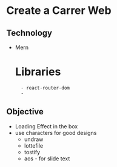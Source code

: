 # Create a Carrer Web 


## Technology 
- Mern
    # Libraries 
        - react-router-dom
        - 




## Objective
- Loading Effect in the box 
- use characters for good designs 
    - undraw 
    - lottefile 
    - tostify 
    - aos - for slide text 
